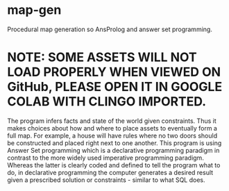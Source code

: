 # map-gen
Procedural map generation so AnsProlog and answer set programming.

# NOTE: SOME ASSETS WILL NOT LOAD PROPERLY WHEN VIEWED ON GitHub, PLEASE OPEN IT IN GOOGLE COLAB WITH CLINGO IMPORTED.

The program infers facts and state of the world given constraints. Thus it makes choices about how and where to place assets to eventually form a full map. For example, a house will have rules where no two doors should be constructed and placed right next to one another. This program is using Answer Set programming which is a declarative programming paradigm in contrast to the more widely used imperative programming paradigm. Whereas the latter is clearly coded and defined to tell the program what to do, in declarative programming the computer generates a desired result given a prescribed solution or constraints - similar to what SQL does.
